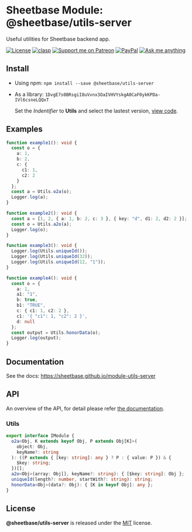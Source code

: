 # Sheetbase Module: @sheetbase/utils-server

Useful utilities for Sheetbase backend app.

<!-- <block:header> -->

[![License][license_badge]][license_url] [![clasp][clasp_badge]][clasp_url] [![Support me on Patreon][patreon_badge]][patreon_url] [![PayPal][paypal_donate_badge]][paypal_donate_url] [![Ask me anything][ask_me_badge]][ask_me_url]

<!-- </block:header> -->

## Install

- Using npm: `npm install --save @sheetbase/utils-server`

- As a library: `1DvgE7s0BRsgiI8uVvnx3OaIVHVYskgA0CaF0ykKPDa-IVl6csneLQQxT`

  Set the _Indentifier_ to **Utils** and select the lastest version, [view code](https://script.google.com/d/1DvgE7s0BRsgiI8uVvnx3OaIVHVYskgA0CaF0ykKPDa-IVl6csneLQQxT/edit?usp=sharing).

## Examples

```ts
function example1(): void {
  const o = {
    a: 1,
    b: 2,
    c: {
      c1: 1,
      c2: 2
    }
  };
  const a = Utils.o2a(o);
  Logger.log(a);
}

function example2(): void {
  const a = [1, 2, { a: 1, b: 2, c: 3 }, { key: "d", d1: 2, d2: 2 }];
  const o = Utils.a2o(a);
  Logger.log(o);
}

function example3(): void {
  Logger.log(Utils.uniqueId());
  Logger.log(Utils.uniqueId(32));
  Logger.log(Utils.uniqueId(12, "1"));
}

function example4(): void {
  const o = {
    a: 1,
    a1: "1",
    b: true,
    b1: "TRUE",
    c: { c1: 1, c2: 2 },
    c1: '{ "c1": 1, "c2": 2 }',
    d: null
  };
  const output = Utils.honorData(o);
  Logger.log(output);
}
```

## Documentation

See the docs: https://sheetbase.github.io/module-utils-server

## API

An overview of the API, for detail please refer [the documentation](https://sheetbase.github.io/module-utils-server).

### Utils

```ts
export interface IModule {
  o2a<Obj, K extends keyof Obj, P extends Obj[K]>(
    object: Obj,
    keyName?: string
  ): ((P extends { [key: string]: any } ? P : { value: P }) & {
    $key: string;
  })[];
  a2o<Obj>(array: Obj[], keyName?: string): { [$key: string]: Obj };
  uniqueId(length?: number, startWith?: string): string;
  honorData<Obj>(data?: Obj): { [K in keyof Obj]: any };
}
```

## License

**@sheetbase/utils-server** is released under the [MIT](https://github.com/sheetbase/module-utils-server/blob/master/LICENSE) license.

<!-- <block:footer> -->

[license_badge]: https://img.shields.io/github/license/mashape/apistatus.svg
[license_url]: https://github.com/sheetbase/module-utils-server/blob/master/LICENSE
[clasp_badge]: https://img.shields.io/badge/built%20with-clasp-4285f4.svg
[clasp_url]: https://github.com/google/clasp
[patreon_badge]: https://ionicabizau.github.io/badges/patreon.svg
[patreon_url]: https://www.patreon.com/lamnhan
[paypal_donate_badge]: https://ionicabizau.github.io/badges/paypal_donate.svg
[paypal_donate_url]: https://www.paypal.me/lamnhan
[ask_me_badge]: https://img.shields.io/badge/ask/me-anything-1abc9c.svg
[ask_me_url]: https://m.me/sheetbase

<!-- </block:footer> -->
